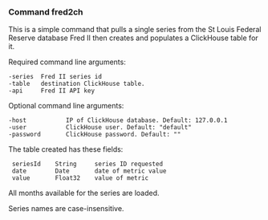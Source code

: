 ### Command fred2ch

This is a simple command that pulls a single series from the St Louis Federal Reserve database
Fred II then creates and populates a ClickHouse table for it.

Required command line arguments:

    -series  Fred II series id
    -table   destination ClickHouse table.
    -api     Fred II API key

Optional command line arguments:

    -host           IP of ClickHouse database. Default: 127.0.0.1
    -user           ClickHouse user. Default: "default"
    -password       ClickHouse password. Default: ""

The table created has these fields:

     seriesId    String     series ID requested
     date        Date       date of metric value
     value       Float32    value of metric

All months available for the series are loaded.

Series names are case-insensitive.